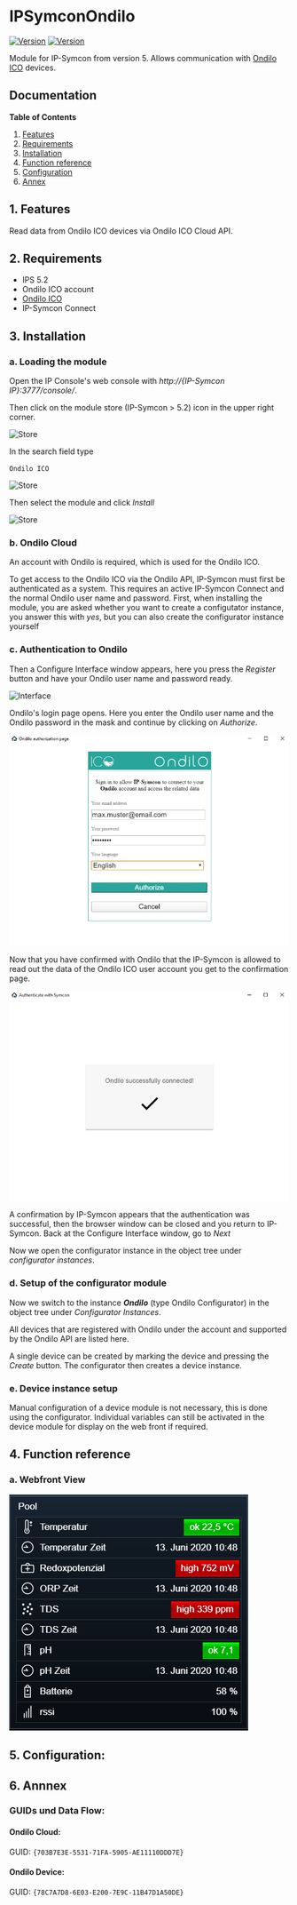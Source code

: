 # IPSymconOndilo
[![Version](https://img.shields.io/badge/Symcon-PHPModul-red.svg)](https://www.symcon.de/service/dokumentation/entwicklerbereich/sdk-tools/sdk-php/)
[![Version](https://img.shields.io/badge/Symcon%20Version-5.0%20%3E-green.svg)](https://www.symcon.de/forum/threads/37412-IP-Symcon-5-0-%28Testing%29)

Module for IP-Symcon from version 5. Allows communication with [Ondilo ICO](https://ondilo.com/en) devices.

## Documentation

**Table of Contents**

1. [Features](#1-features)
2. [Requirements](#2-requirements)
3. [Installation](#3-installation)
4. [Function reference](#4-functionreference)
5. [Configuration](#5-configuration)
6. [Annex](#6-annex)

## 1. Features

Read data from Ondilo ICO devices via Ondilo ICO Cloud API. 
	  
## 2. Requirements

 - IPS 5.2
 - Ondilo ICO account
 - [Ondilo ICO](https://ondilo.com/en)
 - IP-Symcon Connect

## 3. Installation

### a. Loading the module

Open the IP Console's web console with _http://{IP-Symcon IP}:3777/console/_.

Then click on the module store (IP-Symcon > 5.2) icon in the upper right corner.

![Store](img/store_icon.png?raw=true "open store")

In the search field type

```
Ondilo ICO
```  


![Store](img/module_store_search_en.png?raw=true "module search")

Then select the module and click _Install_

![Store](img/install_en.png?raw=true "install")

### b. Ondilo Cloud
An account with Ondilo is required, which is used for the Ondilo ICO.

To get access to the Ondilo ICO via the Ondilo API, IP-Symcon must first be authenticated as a system.
This requires an active IP-Symcon Connect and the normal Ondilo user name and password.
First, when installing the module, you are asked whether you want to create a configutator instance, you answer this with _yes_, but you can also create the configurator instance yourself

### c. Authentication to Ondilo
Then a Configure Interface window appears, here you press the _Register_ button and have your Ondilo user name and password ready.

![Interface](img/register.png?raw=true "interface")

Ondilo's login page opens. Here you enter the Ondilo user name and the Ondilo password in the mask and continue by clicking on _Authorize_.

![Anmeldung](img/oauth_1_en.png?raw=true "Anmeldung")

Now that you have confirmed with Ondilo that the IP-Symcon is allowed to read out the data of the Ondilo ICO user account you get to the confirmation page.

![Success](img/oauth_2.png?raw=true "Success")

A confirmation by IP-Symcon appears that the authentication was successful,
then the browser window can be closed and you return to IP-Symcon.
Back at the Configure Interface window, go to _Next_

Now we open the configurator instance in the object tree under _configurator instances_.


### d. Setup of the configurator module

Now we switch to the instance _**Ondilo**_ (type Ondilo Configurator) in the object tree under _Configurator Instances_.

All devices that are registered with Ondilo under the account and supported by the Ondilo API are listed here.

A single device can be created by marking the device and pressing the _Create_ button. The configurator then creates a device instance.

### e. Device instance setup
Manual configuration of a device module is not necessary, this is done using the configurator. Individual variables can still be activated in the device module for display on the web front if required.


## 4. Function reference

### a. Webfront View

![Webfront](img/webfront_ico.png?raw=true "Webfront")  

## 5. Configuration:




## 6. Annnex

###  GUIDs und Data Flow:

#### Ondilo Cloud:

GUID: `{703B7E3E-5531-71FA-5905-AE11110DDD7E}` 


#### Ondilo Device:

GUID: `{78C7A7D8-6E03-E200-7E9C-11B47D1A50DE}` 
